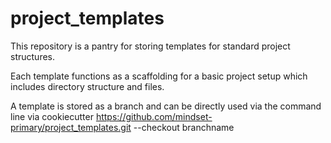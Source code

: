 # project_templates

This repository is a pantry for storing templates for standard project structures.

Each template  functions as a scaffolding for a basic project setup which includes
directory structure and files.

A template is stored as a branch and can be directly used via the command line via 
cookiecutter https://github.com/mindset-primary/project_templates.git --checkout branchname